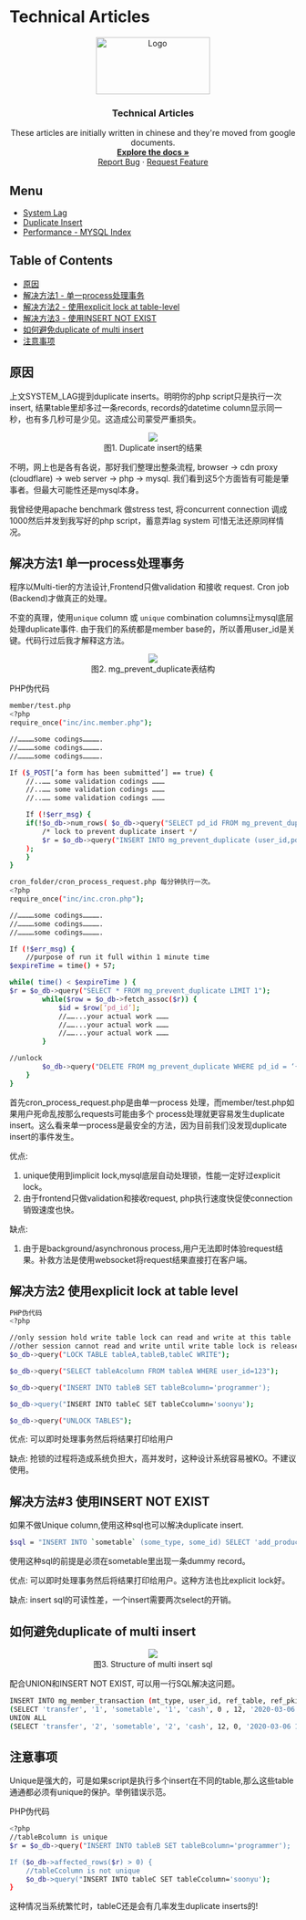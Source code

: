 # Technical Articles
<p align="center">
  <a href="https://github.com/madxradicle/madxframework2.0">
    <img src="https://github.madxradicle.com/MR_logo.png" alt="Logo" width="200px" height="100px">
  </a>
  <h3 align="center">Technical Articles</h3>
  <p align="center">
   These articles are initially written in chinese and they're moved from google documents.
    <br />
    <a href="https://github.com/madxradicle/articles"><strong>Explore the docs »</strong></a>
    <br />
    <a href="https://github.com/madxradicle/articles/issues">Report Bug</a>
    ·
    <a href="https://github.com/madxradicle/articles/issues">Request Feature</a>
  </p>
</p>

<!-- TABLE OF CONTENTS -->
## Menu
* [System Lag](https://github.com/madxradicle/articles/tree/master/system_lag.md)
* [Duplicate Insert](https://github.com/madxradicle/articles/tree/master/duplicate_insert.md)
* [Performance - MYSQL Index](https://github.com/madxradicle/articles/tree/master/performance_mysql_index.md)

## Table of Contents
* [原因](#原因)
* [解决方法1 - 单一process处理事务](#解决方法1-单一process处理事务)
* [解决方法2 - 使用explicit lock at table-level](#解决方法2-使用explicit-lock-at-table-level)
* [解决方法3 - 使用INSERT NOT EXIST](#解决方法3-使用INSERT-NOT-EXIST)
* [如何避免duplicate of multi insert](#如何避免duplicate-of-multi-insert)
* [注意事项](#注意事项)

## 原因
上文SYSTEM_LAG提到duplicate inserts。明明你的php script只是执行一次insert, 结果table里却多过一条records, records的datetime column显示同一秒，也有多几秒可是少见。这造成公司蒙受严重损失。

<p align="center">
    <img src="https://github.madxradicle.com/duplicate_insert/figure1.png"/><br/>
   图1. Duplicate insert的结果
</p>   

不明，网上也是各有各说，那好我们整理出整条流程, browser -> cdn proxy (cloudflare) -> web server -> php -> mysql. 我们看到这5个方面皆有可能是肇事者。但最大可能性还是mysql本身。

我曾经使用apache benchmark 做stress test, 将concurrent connection 调成1000然后并发到我写好的php script，蓄意弄lag system 可惜无法还原同样情况。

## 解决方法1 单一process处理事务
程序以Multi-tier的方法设计,Frontend只做validation 和接收 request. Cron job (Backend)才做真正的处理。    

不变的真理，使用`unique` column 或 `unique` combination columns让mysql底层处理duplicate事件. 由于我们的系统都是member base的，所以善用user_id是关键。代码行过后我才解释这方法。

<p align="center">
    <img src="https://github.madxradicle.com/duplicate_insert/figure2.png"/><br/>
    图2. mg_prevent_duplicate表结构
</p>    

PHP伪代码
```sh
member/test.php
<?php
require_once("inc/inc.member.php");

//…………some codings………….
//…………some codings………….
//…………some codings………….

If ($_POST[‘a form has been submitted’] == true) {
    //..…… some validation codings ………
    //..…… some validation codings ………
    //..…… some validation codings ………

    If (!$err_msg) {
    if(!$o_db->num_rows( $o_db->query("SELECT pd_id FROM mg_prevent_duplicate WHERE user_id = '”.escape($user_id).”' AND pd_activity_type=’add_stock’") ) ) {
        /* lock to prevent duplicate insert */
        $r = $o_db->query("INSERT INTO mg_prevent_duplicate (user_id,pd_activity_type,pd_cdate) VALUES ( ‘“.escape('$user_id').”’,’add_stock’,’”.date("Y-m-d H:i:s").”’ )");
    );
    }
}

cron_folder/cron_process_request.php 每分钟执行一次。
<?php
require_once("inc/inc.cron.php");

//…………some codings………….
//…………some codings………….
//…………some codings………….

If (!$err_msg) {
    //purpose of run it full within 1 minute time
$expireTime = time() + 57;

while( time() < $expireTime ) {
$r = $o_db->query("SELECT * FROM mg_prevent_duplicate LIMIT 1");
        while($row = $o_db->fetch_assoc($r)) {
            $id = $row[‘pd_id’];    
            //……...your actual work ………
            //……...your actual work ………
            //……...your actual work ………
        }

//unlock
        $o_db->query("DELETE FROM mg_prevent_duplicate WHERE pd_id = ‘{$id}’");
    }
}
```
首先cron_process_request.php是由单一process 处理，而member/test.php如果用户死命乱按那么requests可能由多个 process处理就更容易发生duplicate insert。这么看来单一process是最安全的方法，因为目前我们没发现duplicate insert的事件发生。

优点: 
1) unique使用到implicit lock,mysql底层自动处理锁，性能一定好过explicit lock。
2) 由于frontend只做validation和接收request, php执行速度快促使connection 销毁速度也快。

缺点:
1) 由于是background/asynchronous process,用户无法即时体验request结果。补救方法是使用websocket将request结果直接打在客户端。

## 解决方法2 使用explicit lock at table level
```sh
PHP伪代码
<?php

//only session hold write table lock can read and write at this table
//other session cannot read and write until write table lock is released
$o_db->query("LOCK TABLE tableA,tableB,tableC WRITE");

$o_db->query("SELECT tableAcolumn FROM tableA WHERE user_id=123");

$o_db->query("INSERT INTO tableB SET tableBcolumn='programmer');

$o_db->query("INSERT INTO tableC SET tableCcolumn='soonyu');

$o_db->query("UNLOCK TABLES");
```
优点: 可以即时处理事务然后将结果打印给用户

缺点: 抢锁的过程将造成系统负担大，高并发时，这种设计系统容易被KO。不建议使用。

## 解决方法#3 使用INSERT NOT EXIST
如果不做Unique column,使用这种sql也可以解决duplicate insert.
```sh
$sql = "INSERT INTO `sometable` (some_type, some_id) SELECT 'add_product','{$get_d['id']}', FROM `sometable` WHERE NOT EXISTS (SELECT 1 FROM `sometable` where some_type='add_product' and some_id='{$get_d['id']}') LIMIT 1";
```
使用这种sql的前提是必须在sometable里出现一条dummy record。

优点: 可以即时处理事务然后将结果打印给用户。这种方法也比explicit lock好。

缺点: insert sql的可读性差，一个insert需要两次select的开销。

## 如何避免duplicate of multi insert
<p align="center">
    <img src="https://github.madxradicle.com/duplicate_insert/figure3.png"/><br/>
    图3. Structure of multi insert sql
</p>

配合UNION和INSERT NOT EXIST, 可以用一行SQL解决这问题。
```sh
INSERT INTO mg_member_transaction (mt_type, user_id, ref_table, ref_pkid, mt_wallet, mt_add, mt_deduct, mt_cdate)
(SELECT 'transfer', '1', 'sometable', '1', 'cash', 0 , 12, '2020-03-06 12:00:00' FROM mg_member_transaction WHERE NOT EXISTS (SELECT 1 FROM `mg_member_transaction` where ref_table='sometable' and ref_pkid='1') LIMIT 1)
UNION ALL 
(SELECT 'transfer', '2', 'sometable', '2', 'cash', 12, 0, '2020-03-06 12:00:00' FROM mg_member_transaction WHERE NOT EXISTS (SELECT 1 FROM `mg_member_transaction` where ref_table='sometable' and ref_pkid='2') LIMIT 1)
```

## 注意事项
Unique是强大的，可是如果script是执行多个insert在不同的table,那么这些table通通都必须有unique的保护。举例错误示范。

PHP伪代码
```sh
<?php
//tableBcolumn is unique
$r = $o_db->query("INSERT INTO tableB SET tableBcolumn='programmer');

If ($o_db->affected_rows($r) > 0) {
    //tableCcolumn is not unique
    $o_db->query("INSERT INTO tableC SET tableCcolumn='soonyu');
}
```
这种情况当系统繁忙时，tableC还是会有几率发生duplicate inserts的! 
